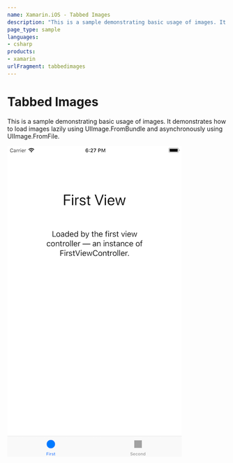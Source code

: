 ```yaml
---
name: Xamarin.iOS - Tabbed Images
description: "This is a sample demonstrating basic usage of images. It demonstrates how to load images lazily using UIImage.FromBundle"
page_type: sample
languages:
- csharp
products:
- xamarin
urlFragment: tabbedimages
---
```

# Tabbed Images

This is a sample demonstrating basic usage of images. It demonstrates how
to load images lazily using UIImage.FromBundle and asynchronously using
UIImage.FromFile.

![App with tabs that have images](Screenshots/screenshot-1.png)